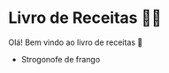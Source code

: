 # Livro de Receitas :woman_cook:

Olá! Bem vindo ao livro de receitas :book:

- Strogonofe de frango

